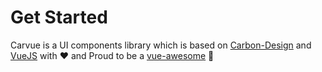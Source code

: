 # Get Started

Carvue is a UI components library which is based on [Carbon-Design](http://www.carbondesignsystem.com/) and [VueJS](https://vuejs.org/) with ❤️ and Proud to be a [vue-awesome](https://github.com/vuejs/awesome-vue#responsive)  🎉

